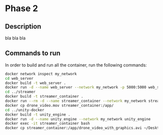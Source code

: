 # Phase 2

## Description
bla bla bla

## Commands to run

In order to build and run all the container, run the following commands:

```bash
docker network inspect my_network
cd web_server
docker build -t web_server .
docker run -d --name web_server --network my_network -p 5000:5000 web_server
cd ../streamer
docker build -t streamer_container .
docker run --rm -d --name streamer_container --network my_network streamer_container
docker cp drone_video.mov streamer_container:/app/
cd ../unity-docker
docker build -t unity_engine .
docker run -d --name unity_engine --network my_network unity_engine
docker exec -it streamer_container bash
docker cp streamer_container:/app/drone_video_with_graphics.avi ~/Desktop
```

